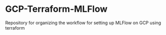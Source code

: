 # GCP-Terraform-MLFlow
Repository for organizing the workflow for setting up MLFlow on GCP using terraform
